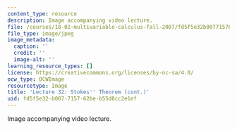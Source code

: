 ```yaml
---
content_type: resource
description: Image accompanying video lecture.
file: /courses/18-02-multivariable-calculus-fall-2007/fd5f5e32b007715762beb55d8cc2e1ef_32.jpg
file_type: image/jpeg
image_metadata:
  caption: ''
  credit: ''
  image-alt: ''
learning_resource_types: []
license: https://creativecommons.org/licenses/by-nc-sa/4.0/
ocw_type: OCWImage
resourcetype: Image
title: 'Lecture 32: Stokes'' Theorem (cont.)'
uid: fd5f5e32-b007-7157-62be-b55d8cc2e1ef
---
```

Image accompanying video lecture.